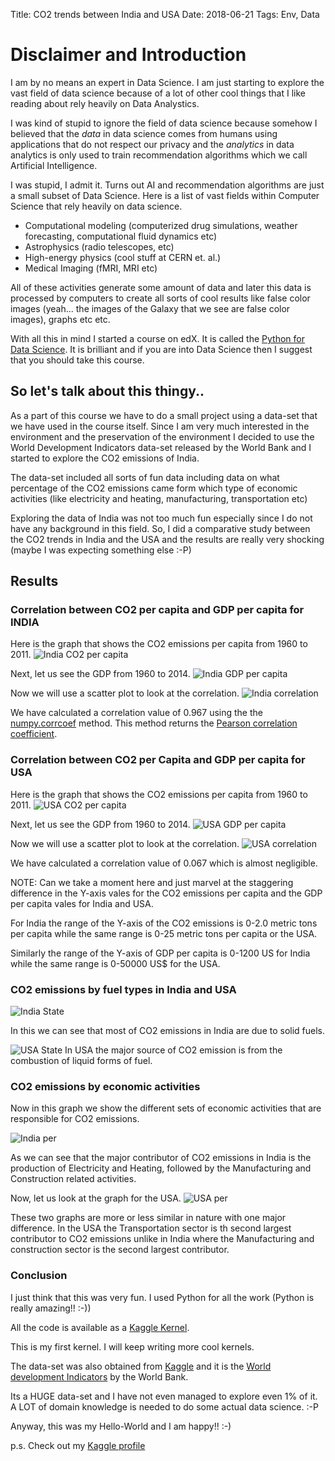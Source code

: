 Title: CO2 trends between India and USA
Date: 2018-06-21
Tags: Env, Data

# Disclaimer and Introduction
I am by no means an expert in Data Science. I am just starting to
explore the vast field of data science because of a lot of other cool
things that I like reading about rely heavily on Data Analystics.

I was kind of stupid to ignore the field of data science because
somehow I believed that the _data_ in data science comes from humans
using applications that do not respect our privacy and the _analytics_
in data analytics is only used to train recommendation algorithms
which we call Artificial Intelligence.

I was stupid, I admit it. Turns out AI and recommendation algorithms
are just a small subset of Data Science. Here is a list of vast fields
within Computer Science that rely heavily on data science.

- Computational modeling (computerized drug simulations, weather
  forecasting, computational fluid dynamics etc)
- Astrophysics (radio telescopes, etc)
- High-energy physics (cool stuff at CERN et. al.)
- Medical Imaging (fMRI, MRI etc)

All of these activities generate some amount of data and later this
data is processed by computers to create all sorts of cool results
like false color images (yeah... the images of the Galaxy that we see
are false color images), graphs etc etc.

With all this in mind I started a course on edX. It is called
the
[Python for Data Science](https://courses.edx.org/courses/course-v1:UCSanDiegoX+DSE200x+1T2018/course/).
It is brilliant and if you are into Data Science then I suggest that
you should take this course.

## So let's talk about this thingy..

As a part of this course we have to do a small project using a data-set
that we have used in the course itself. Since I am very much
interested in the environment and the preservation of the environment
I decided to use the World Development Indicators data-set released by
the World Bank and I started to explore the CO2 emissions of India.

The data-set included all sorts of fun data including data on what
percentage of the CO2 emissions came form which type of economic
activities (like electricity and heating, manufacturing,
transportation etc)

Exploring the data of India was not too much fun especially since I do
not have any background in this field. So, I did a comparative study
between the CO2 trends in India and the USA and the results are
really very shocking (maybe I was expecting something else :-P)

## Results
### Correlation between CO2 per capita and GDP per capita for INDIA

Here is the graph that shows the CO2 emissions per capita from 1960 to 2011.
![India CO2 per capita](assets/images/2018-06-21/indiaCo2.png)
	
Next, let us see the GDP from 1960 to 2014.
![India GDP per capita](assets/images/2018-06-21/indiaGdp.png)

Now we will use a scatter plot to look at the correlation.
![India correlation](assets/images/2018-06-21/indiaCor.png)

We have calculated a correlation value of 0.967 using the
the
[numpy.corrcoef](https://docs.scipy.org/doc/numpy/reference/generated/numpy.corrcoef.html) method. This
method returns
the
[Pearson correlation coefficient](https://en.wikipedia.org/wiki/Pearson_correlation_coefficient).

### Correlation between CO2 per Capita and GDP per capita for USA

Here is the graph that shows the CO2 emissions per capita from 1960 to 2011.
![USA CO2 per capita](assets/images/2018-06-21/usaCo2.png)
	
Next, let us see the GDP from 1960 to 2014.
![USA GDP per capita](assets/images/2018-06-21/usaGdp.png)

Now we will use a scatter plot to look at the correlation.
![USA correlation](assets/images/2018-06-21/usaCor.png)

We have calculated a correlation value of 0.067 which is almost negligible.

NOTE: Can we take a moment here and just marvel at the staggering difference in the Y-axis vales for the CO2 emissions per capita and the GDP per capita vales for India and USA.

For India the range of the Y-axis of the CO2 emissions is 0-2.0 metric tons per capita while the same range is 0-25 metric tons per capita or the USA.

Similarly the range of the Y-axis of GDP per capita is 0-1200 US for India while the same range is 0-50000 US$ for the USA. 

### CO2 emissions by fuel types in India and USA

![India State](assets/images/2018-06-21/indiaState.png)

In this we can see that most of CO2 emissions in India are due to solid fuels. 

![USA State](assets/images/2018-06-21/usaState.png)
In USA the major source of CO2 emission is from the combustion of liquid forms of fuel. 

### CO2 emissions by economic activities

Now in this graph we show the different sets of economic activities that are responsible for CO2 emissions.

![India per](assets/images/2018-06-21/indiaPer.png)

As we can see that the major contributor of CO2 emissions in India is
the production of Electricity and Heating, followed by the
Manufacturing and Construction related activities.

Now, let us look at the graph for the USA.
![USA per](assets/images/2018-06-21/usaPer.png)

These two graphs are more or less similar in nature with one major
difference. In the USA the Transportation sector is th second largest
contributor to CO2 emissions unlike in India where the Manufacturing
and construction sector is the second largest contributor.


### Conclusion
I just think that this was very fun. 
I used Python for all the work (Python is really amazing!! :-))

All the code is available as
a
[Kaggle Kernel](https://www.kaggle.com/data83/comparative-study-of-co2-trends-in-india-and-usa). 

This is my first kernel. I will keep writing more cool kernels. 

The data-set was also obtained from [Kaggle](https://kaggle.com) and it is the [World development Indicators](https://www.kaggle.com/worldbank/world-development-indicators) by the World Bank. 

Its a HUGE data-set and I have not even managed to explore even 1% of
it. A LOT of domain knowledge is needed to do some actual data
science. :-P

Anyway, this was my Hello-World and I am happy!! :-)


p.s. Check out my [Kaggle profile](https://kaggle.com/data83)

